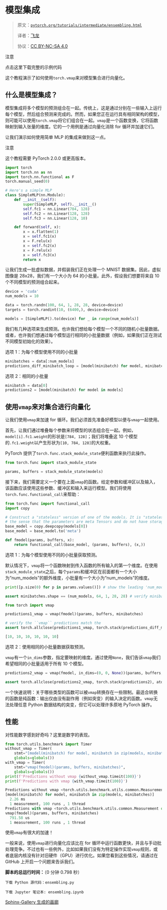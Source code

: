# 模型集成

> 原文：[`pytorch.org/tutorials/intermediate/ensembling.html`](https://pytorch.org/tutorials/intermediate/ensembling.html)
>
> 译者：[飞龙](https://github.com/wizardforcel)
>
> 协议：[CC BY-NC-SA 4.0](http://creativecommons.org/licenses/by-nc-sa/4.0/)

注意

点击这里下载完整的示例代码

这个教程演示了如何使用`torch.vmap`来对模型集合进行向量化。

## 什么是模型集成？

模型集成将多个模型的预测组合在一起。传统上，这是通过分别在一些输入上运行每个模型，然后组合预测来完成的。然而，如果您正在运行具有相同架构的模型，则可能可以使用`torch.vmap`将它们组合在一起。`vmap`是一个函数变换，它将函数映射到输入张量的维度。它的一个用例是通过向量化消除 for 循环并加速它们。

让我们演示如何使用简单 MLP 的集成来做到这一点。

注意

这个教程需要 PyTorch 2.0.0 或更高版本。

```py
import torch
import torch.nn as nn
import torch.nn.functional as F
torch.manual_seed(0)

# Here's a simple MLP
class SimpleMLP(nn.Module):
    def __init__(self):
        super(SimpleMLP, self).__init__()
        self.fc1 = nn.Linear(784, 128)
        self.fc2 = nn.Linear(128, 128)
        self.fc3 = nn.Linear(128, 10)

    def forward(self, x):
        x = x.flatten(1)
        x = self.fc1(x)
        x = F.relu(x)
        x = self.fc2(x)
        x = F.relu(x)
        x = self.fc3(x)
        return x 
```

让我们生成一批虚拟数据，并假装我们正在处理一个 MNIST 数据集。因此，虚拟图像是 28x28，我们有一个大小为 64 的小批量。此外，假设我们想要将来自 10 个不同模型的预测组合起来。

```py
device = 'cuda'
num_models = 10

data = torch.randn(100, 64, 1, 28, 28, device=device)
targets = torch.randint(10, (6400,), device=device)

models = [SimpleMLP().to(device) for _ in range(num_models)] 
```

我们有几种选项来生成预测。也许我们想给每个模型一个不同的随机小批量数据。或者，也许我们想通过每个模型运行相同的小批量数据（例如，如果我们正在测试不同模型初始化的效果）。

选项 1：为每个模型使用不同的小批量

```py
minibatches = data[:num_models]
predictions_diff_minibatch_loop = [model(minibatch) for model, minibatch in zip(models, minibatches)] 
```

选项 2：相同的小批量

```py
minibatch = data[0]
predictions2 = [model(minibatch) for model in models] 
```

## 使用`vmap`来对集合进行向量化

让我们使用`vmap`来加速 for 循环。我们必须首先准备好模型以便与`vmap`一起使用。

首先，让我们通过堆叠每个参数来将模型的状态组合在一起。例如，`model[i].fc1.weight`的形状是`[784, 128]`；我们将堆叠这 10 个模型的`.fc1.weight`以产生形状为`[10, 784, 128]`的大权重。

PyTorch 提供了`torch.func.stack_module_state`便利函数来执行此操作。

```py
from torch.func import stack_module_state

params, buffers = stack_module_state(models) 
```

接下来，我们需要定义一个要在上面`vmap`的函数。给定参数和缓冲区以及输入，该函数应该使用这些参数、缓冲区和输入来运行模型。我们将使用`torch.func.functional_call`来帮助：

```py
from torch.func import functional_call
import copy

# Construct a "stateless" version of one of the models. It is "stateless" in
# the sense that the parameters are meta Tensors and do not have storage.
base_model = copy.deepcopy(models[0])
base_model = base_model.to('meta')

def fmodel(params, buffers, x):
    return functional_call(base_model, (params, buffers), (x,)) 
```

选项 1：为每个模型使用不同的小批量获取预测。

默认情况下，`vmap`将一个函数映射到传入函数的所有输入的第一个维度。在使用`stack_module_state`之后，每个`params`和缓冲区在前面都有一个大小为“num_models”的额外维度，小批量有一个大小为“num_models”的维度。

```py
print([p.size(0) for p in params.values()]) # show the leading 'num_models' dimension

assert minibatches.shape == (num_models, 64, 1, 28, 28) # verify minibatch has leading dimension of size 'num_models'

from torch import vmap

predictions1_vmap = vmap(fmodel)(params, buffers, minibatches)

# verify the ``vmap`` predictions match the
assert torch.allclose(predictions1_vmap, torch.stack(predictions_diff_minibatch_loop), atol=1e-3, rtol=1e-5) 
```

```py
[10, 10, 10, 10, 10, 10] 
```

选项 2：使用相同的小批量数据获取预测。

`vmap`有一个`in_dims`参数，指定要映射的维度。通过使用`None`，我们告诉`vmap`我们希望相同的小批量适用于所有 10 个模型。

```py
predictions2_vmap = vmap(fmodel, in_dims=(0, 0, None))(params, buffers, minibatch)

assert torch.allclose(predictions2_vmap, torch.stack(predictions2), atol=1e-3, rtol=1e-5) 
```

一个快速说明：关于哪些类型的函数可以被`vmap`转换存在一些限制。最适合转换的函数是纯函数：输出仅由没有副作用（例如突变）的输入决定的函数。`vmap`无法处理任意 Python 数据结构的突变，但它可以处理许多原地 PyTorch 操作。

## 性能

对性能数字感到好奇吗？这里是数字的表现。

```py
from torch.utils.benchmark import Timer
without_vmap = Timer(
    stmt="[model(minibatch) for model, minibatch in zip(models, minibatches)]",
    globals=globals())
with_vmap = Timer(
    stmt="vmap(fmodel)(params, buffers, minibatches)",
    globals=globals())
print(f'Predictions without vmap {without_vmap.timeit(100)}')
print(f'Predictions with vmap {with_vmap.timeit(100)}') 
```

```py
Predictions without vmap <torch.utils.benchmark.utils.common.Measurement object at 0x7f48efb85b40>
[model(minibatch) for model, minibatch in zip(models, minibatches)]
  2.26 ms
  1 measurement, 100 runs , 1 thread
Predictions with vmap <torch.utils.benchmark.utils.common.Measurement object at 0x7f48efb85ea0>
vmap(fmodel)(params, buffers, minibatches)
  791.58 us
  1 measurement, 100 runs , 1 thread 
```

使用`vmap`有很大的加速！

一般来说，使用`vmap`进行向量化应该比在 for 循环中运行函数更快，并且与手动批处理竞争。不过也有一些例外，比如如果我们没有为特定操作实现`vmap`规则，或者底层内核没有针对旧硬件（GPU）进行优化。如果您看到这些情况，请通过在 GitHub 上开启一个问题来告诉我们。

**脚本的总运行时间：**（0 分钟 0.798 秒）

`下载 Python 源代码：ensembling.py`

`下载 Jupyter 笔记本: ensembling.ipynb`

[Sphinx-Gallery 生成的画廊](https://sphinx-gallery.github.io)
